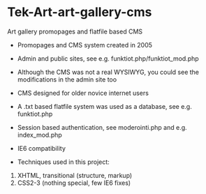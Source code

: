 # Tek-Art-art-gallery-cms
Art gallery promopages and flatfile based CMS

- Promopages and CMS system created in 2005
- Admin and public sites, see e.g. funktiot.php/funktiot_mod.php
- Although the CMS was not a real WYSIWYG, you could see the modifications in the admin site too
- CMS designed for older novice internet users
- A .txt based flatfile system was used as a database, see e.g. funktiot.php
- Session based authentication, see moderointi.php and e.g. index_mod.php
- IE6 compatibility

- Techniques used in this project:
1. XHTML, transitional (structure, markup)
2. CSS2-3 (nothing special, few IE6 fixes)
